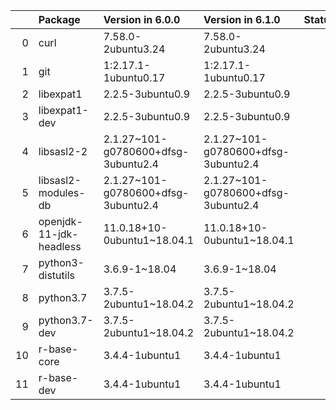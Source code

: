 <!-- markdown-link-check-disable -->

|    | Package                 | Version in 6.0.0                    | Version in 6.1.0                    | Status   |
|---:|:------------------------|:------------------------------------|:------------------------------------|:---------|
|  0 | curl                    | 7.58.0-2ubuntu3.24                  | 7.58.0-2ubuntu3.24                  |          |
|  1 | git                     | 1:2.17.1-1ubuntu0.17                | 1:2.17.1-1ubuntu0.17                |          |
|  2 | libexpat1               | 2.2.5-3ubuntu0.9                    | 2.2.5-3ubuntu0.9                    |          |
|  3 | libexpat1-dev           | 2.2.5-3ubuntu0.9                    | 2.2.5-3ubuntu0.9                    |          |
|  4 | libsasl2-2              | 2.1.27~101-g0780600+dfsg-3ubuntu2.4 | 2.1.27~101-g0780600+dfsg-3ubuntu2.4 |          |
|  5 | libsasl2-modules-db     | 2.1.27~101-g0780600+dfsg-3ubuntu2.4 | 2.1.27~101-g0780600+dfsg-3ubuntu2.4 |          |
|  6 | openjdk-11-jdk-headless | 11.0.18+10-0ubuntu1~18.04.1         | 11.0.18+10-0ubuntu1~18.04.1         |          |
|  7 | python3-distutils       | 3.6.9-1~18.04                       | 3.6.9-1~18.04                       |          |
|  8 | python3.7               | 3.7.5-2ubuntu1~18.04.2              | 3.7.5-2ubuntu1~18.04.2              |          |
|  9 | python3.7-dev           | 3.7.5-2ubuntu1~18.04.2              | 3.7.5-2ubuntu1~18.04.2              |          |
| 10 | r-base-core             | 3.4.4-1ubuntu1                      | 3.4.4-1ubuntu1                      |          |
| 11 | r-base-dev              | 3.4.4-1ubuntu1                      | 3.4.4-1ubuntu1                      |          |